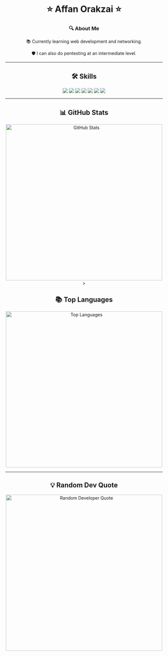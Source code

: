 <div align="center">
  <h1>⭐ Affan Orakzai ⭐</h1>
  <h3>🔍 About Me</h3>
  <p>📚 Currently learning web development and networking.</p>
  <p>🛡️ I can also do pentesting at an intermediate level.</p>
</div>

---

<div align="center">
  <h2>🛠 Skills</h2>
  <p>
    <img src="https://img.shields.io/badge/-Python-3776AB?style=for-the-badge&logo=python&logoColor=white">
    <img src="https://img.shields.io/badge/-Java-007396?style=for-the-badge&logo=java&logoColor=white">
    <img src="https://img.shields.io/badge/-SQL-4479A1?style=for-the-badge&logo=postgresql&logoColor=white">
    <img src="https://img.shields.io/badge/-HTML-E34F26?style=for-the-badge&logo=html5&logoColor=white">
    <img src="https://img.shields.io/badge/-CSS-1572B6?style=for-the-badge&logo=css3&logoColor=white">
    <img src="https://img.shields.io/badge/-Photoshop-31A8FF?style=for-the-badge&logo=adobephotoshop&logoColor=white">
    <img src="https://img.shields.io/badge/-Lightroom-31A8FF?style=for-the-badge&logo=adobelightroom&logoColor=white">
  </p>
</div>

---

<div align="center">
  <h2>📊 GitHub Stats</h2>
  <img src="https://github-readme-stats.vercel.app/api?username=orkkz&show_icons=true&theme=dark&count_private=true&hide_title=true&include_all_commits=true" alt="GitHub Stats" width="500">> <!-- Replace 0 with your actual gists count -->

  <h2>📚 Top Languages</h2>
  <img src="https://github-readme-stats.vercel.app/api/top-langs/?username=orkkz&layout=compact&theme=dark" alt="Top Languages" width="500">
</div>

---

<div align="center">
  <h2>💡 Random Dev Quote</h2>
  <img src="https://camo.githubusercontent.com/b998ad13945cb78d986f84b6bc817c250474c26ecdee8fa5f0c87c303806fb3e/68747470733a2f2f71756f7465732d6769746875622d726561646d652e76657263656c2e6170702f6170693f747970653d686f72697a6f6e74616c267468656d653d6461726b" alt="Random Developer Quote" width="500">
</div>
